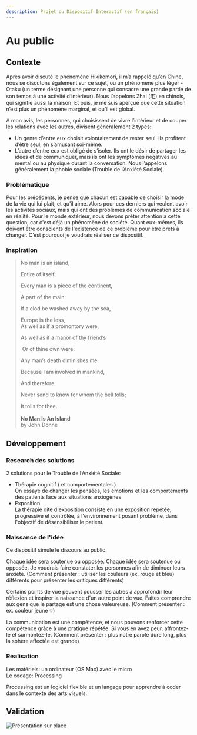 ```yaml
---
description: Projet du Dispositif Interactif (en français)
---
```


# Au public

## Contexte

Après avoir discuté le phénomène Hikikomori, il m’a rappelé qu’en Chine, nous se discutons également sur ce sujet, ou un phénomène plus léger - Otaku (un terme désignant une personne qui consacre une grande partie de son temps à une activité d’intérieur). Nous l’appelons Zhai (宅) en chinois, qui signifie aussi la maison. Et puis, je me suis aperçue que cette situation n’est plus un phénomène marginal, et qu’il est global.

A mon avis, les personnes, qui choisissent de vivre l’intérieur et de couper les relations avec les autres, divisent généralement 2 types:&#x20;

* Un genre d’entre eux choisit volontairement de rester seul. Ils profitent d’être seul, en s’amusant soi-même.
* L’autre d’entre eux est obligé de s’isoler. Ils ont le désir de partager les idées et de communiquer, mais ils ont les symptômes négatives au mental ou au physique durant la conversation. Nous l’appelons généralement la phobie sociale (Trouble de l’Anxiété Sociale).

### Problématique

Pour les précédents, je pense que chacun est capable de choisir la mode de la vie qui lui plait, et qu’il aime. Alors pour ces derniers qui veulent avoir les activités sociaux, mais qui ont des problèmes de communication sociale en réalité. Pour le monde extérieur, nous devons prêter attention à cette question, car c'est déjà un phénomène de société. Quant eux-mêmes, ils doivent être conscients de l'existence de ce problème pour être prêts à changer. C’est pourquoi je voudrais réaliser ce dispositif.

### Inspiration

> No man is an island,&#x20;
>
> Entire of itself;&#x20;
>
> Every man is a piece of the continent,&#x20;
>
> A part of the main;&#x20;
>
> If a clod be washed away by the sea,&#x20;
>
> Europe is the less,\
> As well as if a promontory were,&#x20;
>
> As well as if a manor of thy friend’s&#x20;
>
>  Or of thine own were:&#x20;
>
> Any man’s death diminishes me,&#x20;
>
> Because I am involved in mankind,&#x20;
>
> And therefore,&#x20;
>
> Never send to know for whom the bell tolls;&#x20;
>
> It tolls for thee.\
> \
> **No Man Is An Island** \
> by John Donne

## Développement

### Research des solutions

2 solutions pour le Trouble de l’Anxiété Sociale:

* Thérapie cognitif ( et comportementales )\
  On essaye de changer les pensées, les émotions et les comportements des patients face aux situations anxiogènes
* Exposition\
  La thérapie dite d'exposition consiste en une exposition répétée, progressive et contrôlée, à l'environnement posant problème, dans l'objectif de désensibiliser le patient.

### Naissance de l'idée

Ce dispositif simule le discours au public.

Chaque idée sera soutenue ou opposée. Chaque idée sera soutenue ou opposée. Je voudrais faire constater les personnes afin de diminuer leurs anxiété. (Comment présenter : utiliser les couleurs (ex. rouge et bleu) différents pour présenter les critiques différents)

Certains points de vue peuvent pousser les autres à approfondir leur réflexion et inspirer la naissance d'un autre point de vue. Faites comprendre aux gens que le partage est une chose valeureuse. (Comment présenter : ex. couleur jeune 💡)

La communication est une compétence, et nous pouvons renforcer cette compétence grâce à une pratique répétée. Si vous en avez peur, affrontez-le et surmontez-le. (Comment présenter : plus notre parole dure long, plus la sphère affectée est grande)

### Réalisation

Les matériels: un ordinateur (OS Mac) avec le micro\
Le codage: Processing

Processing est un logiciel flexible et un langage pour apprendre à coder dans le contexte des arts visuels.

## Validation

![Présentation sur place](.gitbook/assets/271641554\_455554669367330\_4331763815838196404\_n.jpeg)

